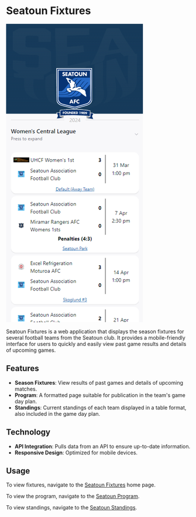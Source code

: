 # Seatoun Fixtures

![Screenshot 1](https://raw.githubusercontent.com/bpapuni/seatoun-fixtures/master/seatoun-fixtures.png)

Seatoun Fixtures is a web application that displays the season fixtures for several football teams from the Seatoun club. It provides a mobile-friendly interface for users to quickly and easily view past game results and details of upcoming games.

## Features

- **Season Fixtures**: View results of past games and details of upcoming matches.
- **Program**: A formatted page suitable for publication in the team's game day plan.
- **Standings**: Current standings of each team displayed in a table format, also included in the game day plan.

## Technology

- **API Integration**: Pulls data from an API to ensure up-to-date information.
- **Responsive Design**: Optimized for mobile devices.

## Usage

To view fixtures, navigate to the [Seatoun Fixtures](https://seatoun-fixtures.vercel.app/) home page.

To view the program, navigate to the [Seatoun Program](https://seatoun-fixtures.vercel.app/program).

To view standings, navigate to the [Seatoun Standings](https://seatoun-fixtures.vercel.app/standings).
